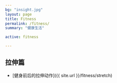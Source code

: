 ```yaml
---
bg: "insight.jpg"
layout: page
title: Fitness
permalink: /fitness/
summary: "健康生活"

active: fitness

---
```


## 拉伸篇

- [健身前后的拉伸动作]({{ site.url }}/fitness/stretch)

